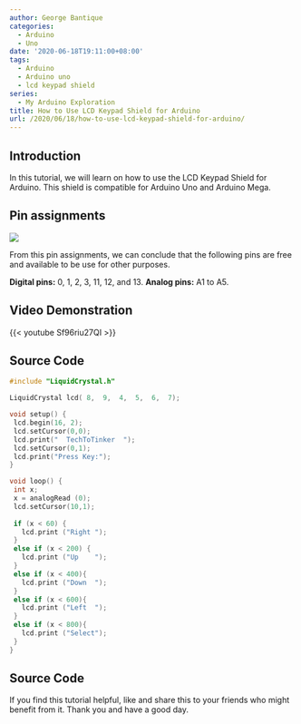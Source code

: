 ```yaml
---
author: George Bantique
categories:
  - Arduino
  - Uno
date: '2020-06-18T19:11:00+08:00'
tags:
  - Arduino
  - Arduino uno
  - lcd keypad shield
series:
  - My Arduino Exploration
title: How to Use LCD Keypad Shield for Arduino
url: /2020/06/18/how-to-use-lcd-keypad-shield-for-arduino/
---
```


## **Introduction**

In this tutorial, we will learn on how to use the LCD Keypad Shield for Arduino. This shield is compatible for Arduino Uno and Arduino Mega.

## **Pin assignments**

![](/images/LCDKeypadShield.png)

From this pin assignments, we can conclude that the following pins are free and available to be use for other purposes.
    
**Digital pins:** 0, 1, 2, 3, 11, 12, and 13.
**Analog pins:** A1 to A5.

## **Video Demonstration**  

{{< youtube Sf96riu27QI >}}

## **Source Code**

```cpp { lineNos="true" wrap="true" }
#include "LiquidCrystal.h"

LiquidCrystal lcd( 8,  9,  4,  5,  6,  7);

void setup() {
 lcd.begin(16, 2);
 lcd.setCursor(0,0);
 lcd.print("  TechToTinker  ");
 lcd.setCursor(0,1);
 lcd.print("Press Key:");
}

void loop() {
 int x;
 x = analogRead (0);
 lcd.setCursor(10,1);
 
 if (x < 60) {
   lcd.print ("Right ");
 }
 else if (x < 200) {
   lcd.print ("Up    ");
 }
 else if (x < 400){
   lcd.print ("Down  ");
 }
 else if (x < 600){
   lcd.print ("Left  ");
 }
 else if (x < 800){
   lcd.print ("Select");
 }
} 
```

## **Source Code**

If you find this tutorial helpful, like and share this to your friends who might benefit from it.
Thank you and have a good day.

